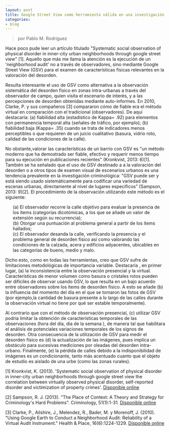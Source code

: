 ```yaml
---
layout: post
title: Google Street View como herramienta válida en una investigación
categories:
- blog
---
```

> por Pablo M. Rodríguez

<p>Hace poco pude leer un artículo titulado "Systematic social observation of physical disorder in inner-city urban neighborhoods through google street view" [1]. Aquello que más me llama la atención es la ejecución de un 'neighborhood audit' no a través de observadores, sino mediante Google Street View (GSV) para el examen de características físicas relevantes en la valoración del desorden.</p>  

<p>Resulta interesante el uso de GSV como alternativa a la observación sistemática del desorden físico en zonas intra-urbanas a través del observador de campo, quien visita el escenario de interés, y a las percepciones de desorden obtenidas mediante auto-informes. En 2010, Clarke, P. y sus compañeros [3] compararon cómo de fiable era el método virtual en comparación con el tradicional (observadores). De aquí destacaría: (a) fiabilidad alta (estadístico de Kappa= .92) para elementos con permanencia temporal alta (señales de tráfico, por ejemplo); (b) fiabilidad baja (Kappa= .35) cuando se trata de indicadores menos perceptibles o que requieren de un juicio cualitativo (basura, vidrio roto, calidad de las condiciones de la calle).
<p>No obstante,valorar las características de un barrio con GSV es "un método moderno que ha demostrado ser fiable, efectivo y requerir menos tiempo para su ejecución en publicaciones recientes" (Kronkvist, 2013: 6)[1]. También se ha señalado que el uso de GSV destinado a a la valoración del desorden o a otros tipos de examen visual de escenarios urbanos es una tendencia prevalente en la investigación criminológica: "GSV puede ser y está siendo usado sistemáticamente para codificar una variedad de escenas urbanas, directamente al nivel de lugares específicos” (Sampson, 2013: 9)[2].
El procedimiento de la observación utilizando este método es el siguiente: </p>
<ul style="list-style-type:none">
  <li>(a) El observador recorre la calle objetivo para evaluar la presencia de los ítems (categorías dicotómicas, a los que se añade un valor de extensión según su recurrencia);</li>
  <li>(b) Otorgar una puntuación al problema general a partir de los ítems hallados;</li>
  <li>(c) El observador desanda la calle, verificando la presencia y el problema general de desorden físico así como valorando las condiciones de la calzada, acera y edificios adyacentes, ubicables en las categorías de bueno, medio y malo. </li>
</ul>   

<p>Dicho esto, como en todas las herramientas, creo que GSV sufre de limitaciones metodológicas de importancia variable. Destacaría , en primer lugar, (a) la inconsistencia entre la observación presencial y la virtual. Características de menor volumen como basura o cristales rotos pueden ser difíciles de observar usando GSV, lo que resulta en un bajo acuerdo entre observadores sobre los ítems de desorden físico. A esto se añade (b) la influencia del momento del día en el que se tomaron las fotos de GSV (por ejemplo,la cantidad de basura presente a lo largo de las calles durante la observación virtual no tiene por qué ser estable temporalmente). 
<p> Al contrario que con el método de observación presencial, (c) utilizar GSV podría limitar la obtención de características temporales de las observaciones (hora del día, día de la semana ), de manera tal que habilitara el análisis de potenciales variaciones temporales de los signos de desorden. 
Otra consecuencia de la utilización de GSV para medir el desorden físico es (d) la actualización de las imágenes, pues implica un obstáculo para sucesivas mediciones por oleadas del desorden intra-urbano. Finalmente, (e) la pérdida de calles debido a la indisponibilidad de imágenes es un condicionante, tanto más acentuado cuanto que el objeto de estudio es aislado de una urbe (como las zonas rurales). </p>

<p>[1] Kronkvist, K. (2013). 'Systematic social observation of physical disorder in inner-city urban neighborhoods through google street view the correlation between virtually observed physical disorder, self-reported disorder and victimization of property crimes'. <a href="http://dspace.mah.se/bitstream/handle/2043/15962/systematicsocialobservationofphysicaldisorderininner-cityurbanneighborhoodsthroughgooglestreetview.pdf?sequence=2" target="_blank">Disponible online</a> </p>
<p>[2] Sampson, R. J. (2013). "The Place of Context: A Theory and Strategy for Criminology's Hard Problems". Criminology, 51(1):1-31. <a href="https://dash.harvard.edu/bitstream/handle/1/11324028/ASC%20Presidential%20Address_Sampson_Final.pdf" target="_blank">Disponible online</a> </p> 
<p>[3] Clarke, P., Ailshire, J., Melendez, R., Bader, M. y Morenoff, J. (2010). "Using Google Earth to Conduct a Neighborhood Audit: Reliability of a Virtual Audit Instrument." Health & Place, 16(6):1224-1229. <a href="http://www.albany.edu/faculty/fboscoe/papers/clarke2010.pdf" target="_blank">Disponible online</a></p>

